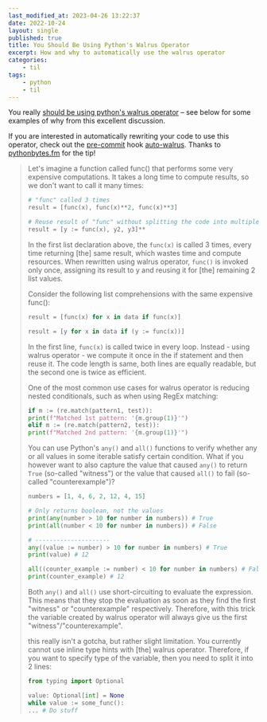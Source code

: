 ```yaml
---
last_modified_at: 2023-04-26 13:22:37
date: 2022-10-24
layout: single
published: true
title: You Should Be Using Python's Walrus Operator
excerpt: How and why to automatically use the walrus operator
categories:
    - til
tags:
    - python
    - til
---
```


You really [should be using python's walrus operator](https://martinheinz.dev/blog/79) – see below for some examples of why from this excellent discussion.

If you are interested in automatically rewriting your code to use this operator, check out the [pre-commit](http://pre-commit.com) hook [auto-walrus](https://github.com/MarcoGorelli/auto-walrus). Thanks to [pythonbytes.fm](https://pythonbytes.fm/episodes/show/305/decorators-need-love-too) for the tip!

> Let's imagine a function called func() that performs some very expensive computations.
> It takes a long time to compute results, so we don't want to call it many times:
>
> ```python
> # "func" called 3 times
> result = [func(x), func(x)**2, func(x)**3]
>
> # Reuse result of "func" without splitting the code into multiple lines
> result = [y := func(x), y2, y3]**
> ```
>
> In the first list declaration above, the `func(x)` is called 3 times,
> every time returning \[the\] same result, which wastes time and compute resources.
> When rewritten using walrus operator, `func()` is invoked only once,
> assigning its result to y and reusing it for \[the\] remaining 2 list values.
>
> Consider the following list comprehensions with the same expensive func():
>
> ```python
> result = [func(x) for x in data if func(x)]
>
> result = [y for x in data if (y := func(x))]
> ```
>
> In the first line, `func(x)` is called twice in every loop. Instead - using walrus operator -
> we compute it once in the if statement and then reuse it.
> The code length is same, both lines are equally readable,
> but the second one is twice as efficient.
>
> One of the most common use cases for walrus operator is reducing nested conditionals,
> such as when using RegEx matching:
>
> ```python
> if m := (re.match(pattern1, test)):
> print(f"Matched 1st pattern: '{m.group(1)}'")
> elif m := (re.match(pattern2, test)):
> print(f"Matched 2nd pattern: '{m.group(1)}'")
> ```
>
> You can use Python's `any()` and `all()` functions to verify whether any or all values
> in some iterable satisfy certain condition.
> What if you however want to also capture the value that caused `any()` to return `True`
> (so-called "witness") or the value that caused `all()` to fail (so-called "counterexample")?
>
> ```python
> numbers = [1, 4, 6, 2, 12, 4, 15]
>
> # Only returns boolean, not the values
> print(any(number > 10 for number in numbers)) # True
> print(all(number < 10 for number in numbers)) # False
>
> # ---------------------
> any((value := number) > 10 for number in numbers) # True
> print(value) # 12
>
> all((counter_example := number) < 10 for number in numbers) # False
> print(counter_example) # 12
> ```
>
> Both `any()` and `all()` use short-circuiting to evaluate the expression.
> This means that they stop the evaluation as soon as they find the first "witness"
> or "counterexample" respectively.
> Therefore, with this trick the variable created by walrus operator
> will always give us the first "witness"/"counterexample".
>
> this really isn't a gotcha, but rather slight limitation.
> You currently cannot use inline type hints with \[the\] walrus operator.
> Therefore, if you want to specify type of the variable, then you need to split it into 2 lines:
>
> ```python
> from typing import Optional
>
> value: Optional[int] = None
> while value := some_func():
> ... # Do stuff
> ```
